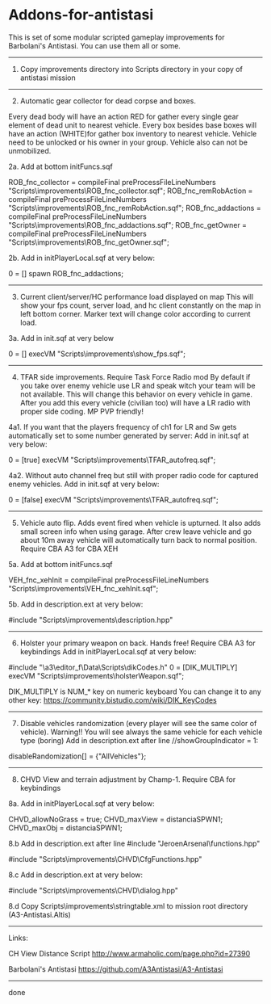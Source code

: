 # Addons-for-antistasi

This is set of some modular scripted gameplay improvements for Barbolani's Antistasi.
You can use them all or some.

***************************************************************************************

1.  Copy improvements directory into Scripts directory in your copy of antistasi mission

***************************************************************************************

2.  Automatic gear collector for dead corpse and boxes.

Every dead body will have an action RED for gather every single gear element of dead unit to nearest vehicle.
Every box besides base boxes will have an action (WHITE)for gather box inventory to nearest vehicle.
Vehicle need to be unlocked or his owner in your group. Vehicle also can not be unmobilized.

2a. Add at bottom initFuncs.sqf

ROB_fnc_collector = compileFinal preProcessFileLineNumbers "Scripts\improvements\ROB_fnc_collector.sqf";
ROB_fnc_remRobAction = compileFinal preProcessFileLineNumbers "Scripts\improvements\ROB_fnc_remRobAction.sqf";
ROB_fnc_addactions = compileFinal preProcessFileLineNumbers "Scripts\improvements\ROB_fnc_addactions.sqf";
ROB_fnc_getOwner = compileFinal preProcessFileLineNumbers "Scripts\improvements\ROB_fnc_getOwner.sqf";

 
2b. Add in initPlayerLocal.sqf at very below:

0 = [] spawn ROB_fnc_addactions;

***************************************************************************************

3. Current client/server/HC performance load displayed on map
This will show your fps count, server load, and hc client constantly on the map in left bottom corner.
Marker text will change color according to current load.

3a. Add in init.sqf at very below

0 = [] execVM "Scripts\improvements\show_fps.sqf";

***************************************************************************************

4. TFAR side improvements. Require Task Force Radio mod
By default if you take over enemy vehicle use LR and speak witch your team will be not available.
This will change this behavior on every vehicle in game.
After you add this every vehicle (civilian too) will have a LR radio with proper side coding. MP PVP friendly!


4a1. If you want that the players frequency of ch1 for LR and Sw gets automatically set to some number generated by server:
Add in init.sqf at very below:

0 = [true] execVM "Scripts\improvements\TFAR_autofreq.sqf";


4a2. Without auto channel freq but still with proper radio code for captured enemy vehicles.
Add in init.sqf at very below:

0 = [false] execVM "Scripts\improvements\TFAR_autofreq.sqf";

***************************************************************************************

5. Vehicle auto flip. Adds event fired when vehicle is upturned. It also adds small screen info when using garage.
After crew leave vehicle and go about 10m away vehicle will automatically turn back to normal position.
Require CBA A3 for CBA XEH

5a. Add at bottom initFuncs.sqf

VEH_fnc_xehInit = compileFinal preProcessFileLineNumbers "Scripts\improvements\VEH_fnc_xehInit.sqf";

5b. Add in description.ext at very below:

#include "Scripts\improvements\description.hpp"

***************************************************************************************
6. Holster your primary weapon on back. Hands free!
Require CBA A3 for keybindings
Add in initPlayerLocal.sqf at very below:

#include "\a3\editor_f\Data\Scripts\dikCodes.h"
0 = [DIK_MULTIPLY] execVM "Scripts\improvements\holsterWeapon.sqf";

DIK_MULTIPLY is NUM_* key on numeric keyboard
You can change it to any other key: https://community.bistudio.com/wiki/DIK_KeyCodes

***************************************************************************************

7. Disable vehicles randomization (every player will see the same color of vehicle).
Warning!! You will see always the same vehicle for each vehicle type (boring)
Add in description.ext after line //showGroupIndicator = 1:

disableRandomization[] = {"AllVehicles"};

***************************************************************************************

8. CHVD View and terrain adjustment by Champ-1.
Require CBA for keybindings

8a. Add in initPlayerLocal.sqf at very below:

CHVD_allowNoGrass = true;
CHVD_maxView = distanciaSPWN1;
CHVD_maxObj = distanciaSPWN1;

8.b Add in description.ext after line #include "JeroenArsenal\functions.hpp"

#include "Scripts\improvements\CHVD\CfgFunctions.hpp"

8.c Add in description.ext at very below:

#include "Scripts\improvements\CHVD\dialog.hpp"

8.d Copy Scripts\improvements\stringtable.xml to mission root directory (A3-Antistasi.Altis)

***************************************************************************************

Links:

CH View Distance Script http://www.armaholic.com/page.php?id=27390

Barbolani's Antistasi https://github.com/A3Antistasi/A3-Antistasi

***************************************************************************************
done